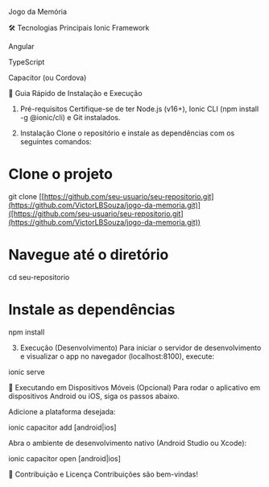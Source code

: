 Jogo da Memória


🛠️ Tecnologias Principais
Ionic Framework

Angular

TypeScript

Capacitor (ou Cordova)

🚀 Guia Rápido de Instalação e Execução
1. Pré-requisitos
Certifique-se de ter Node.js (v16+), Ionic CLI (npm install -g @ionic/cli) e Git instalados.

2. Instalação
Clone o repositório e instale as dependências com os seguintes comandos:

# Clone o projeto
git clone [[https://github.com/seu-usuario/seu-repositorio.git](https://github.com/VictorLBSouza/jogo-da-memoria.git)]([https://github.com/seu-usuario/seu-repositorio.git](https://github.com/VictorLBSouza/jogo-da-memoria.git))

# Navegue até o diretório
cd seu-repositorio

# Instale as dependências
npm install

3. Execução (Desenvolvimento)
Para iniciar o servidor de desenvolvimento e visualizar o app no navegador (localhost:8100), execute:

ionic serve

📱 Executando em Dispositivos Móveis (Opcional)
Para rodar o aplicativo em dispositivos Android ou iOS, siga os passos abaixo.

Adicione a plataforma desejada:

ionic capacitor add [android|ios]

Abra o ambiente de desenvolvimento nativo (Android Studio ou Xcode):

ionic capacitor open [android|ios]

🤝 Contribuição e Licença
Contribuições são bem-vindas!
